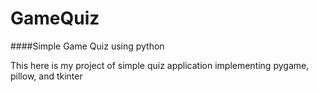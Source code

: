 # GameQuiz
####Simple Game Quiz using python

This here is my project of simple quiz application implementing pygame, pillow, and tkinter
